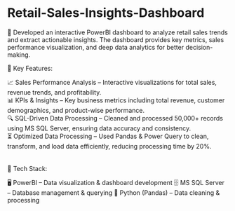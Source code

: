 # Retail-Sales-Insights-Dashboard
🚀 Developed an interactive PowerBI dashboard to analyze retail sales trends and extract actionable insights. The dashboard provides key metrics, sales performance visualization, and deep data analytics for better decision-making.

📌 Key Features:

📈 Sales Performance Analysis – Interactive visualizations for total sales, revenue trends, and profitability.<br>
📊 KPIs & Insights – Key business metrics including total revenue, customer demographics, and product-wise performance.<br>
🔍 SQL-Driven Data Processing – Cleaned and processed 50,000+ records using MS SQL Server, ensuring data accuracy and consistency.<br>
⏳ Optimized Data Processing – Used Pandas & Power Query to clean, transform, and load data efficiently, reducing processing time by 20%.<br>
<br>
<br>
📌 Tech Stack:

🖥️ PowerBI – Data visualization & dashboard development
🗄️ MS SQL Server – Database management & querying
🐍 Python (Pandas) – Data cleaning & processing
